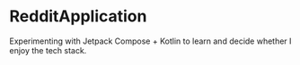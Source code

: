 # RedditApplication
Experimenting with Jetpack Compose + Kotlin to learn and decide whether I enjoy the tech stack.
